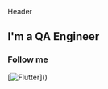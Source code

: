   Header

  ## I'm a QA Engineer

  ### Follow me
[![Flutter](https://img.shields.io/badge/Linkedin-0e76a8?style=flat-square&logo=linkedin)](<a href="https://www.linkedin.com/in/viachaslau-sakkhar"></a>)

